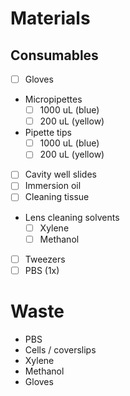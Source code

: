 # Materials

## Consumables

- [ ] Gloves
- Micropipettes
  - [ ] 1000 uL (blue)
  - [ ] 200 uL (yellow)
- Pipette tips
  - [ ] 1000 uL (blue)
  - [ ] 200 uL (yellow)
- [ ] Cavity well slides
- [ ] Immersion oil
- [ ] Cleaning tissue
- Lens cleaning solvents
  - [ ] Xylene
  - [ ] Methanol
- [ ] Tweezers
- [ ] PBS (1x)

# Waste

- PBS
- Cells / coverslips
- Xylene
- Methanol
- Gloves

